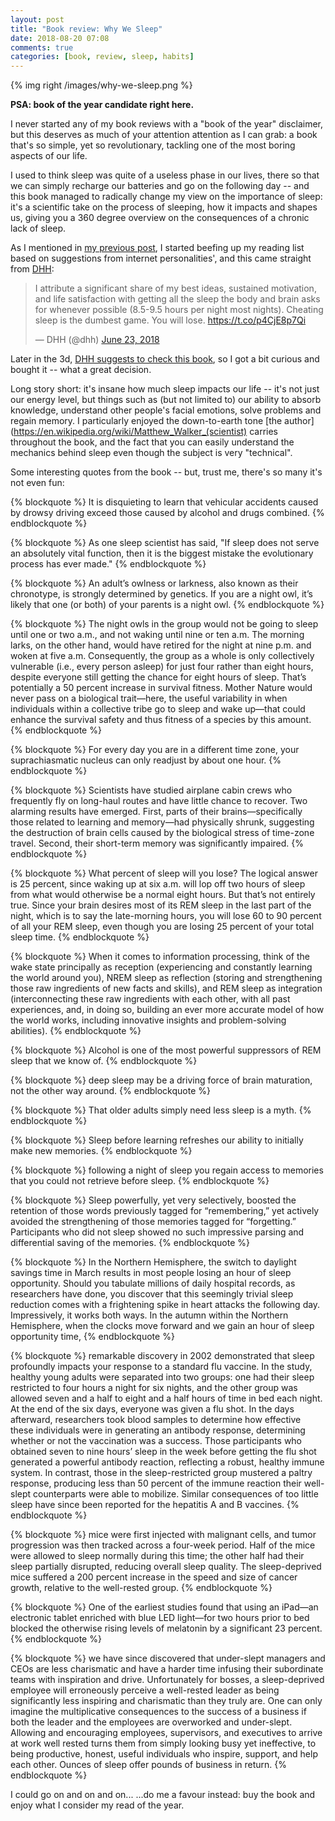 ```yaml
---
layout: post
title: "Book review: Why We Sleep"
date: 2018-08-20 07:08
comments: true
categories: [book, review, sleep, habits]
---
```


{% img right /images/why-we-sleep.png %}

**PSA: book of the year candidate right here.**

I never started any of my book reviews with a "book of the year" disclaimer,
but this deserves as much of your attention attention as I can grab: a book that's
so simple, yet so revolutionary, tackling one of the most boring aspects
of our life.

I used to think sleep was quite of a useless phase in our lives, there so that we
can simply recharge our batteries and go on the following day -- and this book
managed to radically change my view on the importance of sleep: it's a scientific
take on the process of sleeping, how it impacts and shapes us, giving you a 360
degree overview on the consequences of a chronic lack of sleep.

<!-- more -->

As I mentioned in [my previous post](/book-review-the-personal-mba/), I started beefing up my reading list based on
suggestions from internet personalities', and this came straight from [DHH](http://david.heinemeierhansson.com/):

<blockquote class="twitter-tweet" data-lang="en"><p lang="en" dir="ltr">I attribute a significant share of my best ideas, sustained motivation, and life satisfaction with getting all the sleep the body and brain asks for whenever possible (8.5-9.5 hours per night most nights). Cheating sleep is the dumbest game. You will lose. <a href="https://t.co/p4CjE8p7Qi">https://t.co/p4CjE8p7Qi</a></p>&mdash; DHH (@dhh) <a href="https://twitter.com/dhh/status/1010622584361308161?ref_src=twsrc%5Etfw">June 23, 2018</a></blockquote>
<script async src="https://platform.twitter.com/widgets.js" charset="utf-8"></script>

Later in the 3d, [DHH suggests to check this book](https://twitter.com/dhh/status/1010882936072175616),
so I got a bit curious and bought it -- what a great decision.

Long story short: it's insane how much sleep impacts our life -- it's not just our
energy level, but things such as (but not limited to) our ability to absorb knowledge,
understand other people's facial emotions, solve problems and regain memory. I
particularly enjoyed the down-to-earth tone [the author](https://en.wikipedia.org/wiki/Matthew_Walker_(scientist) carries throughout the book,
and the fact that you can easily understand the mechanics behind sleep even though
the subject is very "technical".

Some interesting quotes from the book -- but, trust me, there's so many it's not
even fun:

{% blockquote %}
It is disquieting to learn that vehicular accidents caused by drowsy driving exceed those caused by alcohol and drugs combined.
{% endblockquote %}

{% blockquote %}
As one sleep scientist has said, "If sleep does not serve an absolutely vital function, then it is the biggest mistake the evolutionary process has ever made."
{% endblockquote %}

{% blockquote %}
An adult’s owlness or larkness, also known as their chronotype, is strongly determined by genetics. If you are a night owl, it’s likely that one (or both) of your parents is a night owl.
{% endblockquote %}

{% blockquote %}
The night owls in the group would not be going to sleep until one or two a.m., and not waking until nine or ten a.m. The morning larks, on the other hand, would have retired for the night at nine p.m. and woken at five a.m. Consequently, the group as a whole is only collectively vulnerable (i.e., every person asleep) for just four rather than eight hours, despite everyone still getting the chance for eight hours of sleep. That’s potentially a 50 percent increase in survival fitness. Mother Nature would never pass on a biological trait—here, the useful variability in when individuals within a collective tribe go to sleep and wake up—that could enhance the survival safety and thus fitness of a species by this amount.
{% endblockquote %}

{% blockquote %}
For every day you are in a different time zone, your suprachiasmatic nucleus can only readjust by about one hour.
{% endblockquote %}

{% blockquote %}
Scientists have studied airplane cabin crews who frequently fly on long-haul routes and have little chance to recover. Two alarming results have emerged. First, parts of their brains—specifically those related to learning and memory—had physically shrunk, suggesting the destruction of brain cells caused by the biological stress of time-zone travel. Second, their short-term memory was significantly impaired.
{% endblockquote %}

{% blockquote %}
What percent of sleep will you lose? The logical answer is 25 percent, since waking up at six a.m. will lop off two hours of sleep from what would otherwise be a normal eight hours. But that’s not entirely true. Since your brain desires most of its REM sleep in the last part of the night, which is to say the late-morning hours, you will lose 60 to 90 percent of all your REM sleep, even though you are losing 25 percent of your total sleep time.
{% endblockquote %}

{% blockquote %}
When it comes to information processing, think of the wake state principally as reception (experiencing and constantly learning the world around you), NREM sleep as reflection (storing and strengthening those raw ingredients of new facts and skills), and REM sleep as integration (interconnecting these raw ingredients with each other, with all past experiences, and, in doing so, building an ever more accurate model of how the world works, including innovative insights and problem-solving abilities).
{% endblockquote %}

{% blockquote %}
Alcohol is one of the most powerful suppressors of REM sleep that we know of.
{% endblockquote %}

{% blockquote %}
deep sleep may be a driving force of brain maturation, not the other way around.
{% endblockquote %}

{% blockquote %}
That older adults simply need less sleep is a myth.
{% endblockquote %}

{% blockquote %}
Sleep before learning refreshes our ability to initially make new memories.
{% endblockquote %}

{% blockquote %}
following a night of sleep you regain access to memories that you could not retrieve before sleep.
{% endblockquote %}

{% blockquote %}
Sleep powerfully, yet very selectively, boosted the retention of those words previously tagged for “remembering,” yet actively avoided the strengthening of those memories tagged for “forgetting.” Participants who did not sleep showed no such impressive parsing and differential saving of the memories.
{% endblockquote %}

{% blockquote %}
In the Northern Hemisphere, the switch to daylight savings time in March results in most people losing an hour of sleep opportunity. Should you tabulate millions of daily hospital records, as researchers have done, you discover that this seemingly trivial sleep reduction comes with a frightening spike in heart attacks the following day. Impressively, it works both ways. In the autumn within the Northern Hemisphere, when the clocks move forward and we gain an hour of sleep opportunity time,
{% endblockquote %}

{% blockquote %}
remarkable discovery in 2002 demonstrated that sleep profoundly impacts your response to a standard flu vaccine. In the study, healthy young adults were separated into two groups: one had their sleep restricted to four hours a night for six nights, and the other group was allowed seven and a half to eight and a half hours of time in bed each night. At the end of the six days, everyone was given a flu shot. In the days afterward, researchers took blood samples to determine how effective these individuals were in generating an antibody response, determining whether or not the vaccination was a success. Those participants who obtained seven to nine hours’ sleep in the week before getting the flu shot generated a powerful antibody reaction, reflecting a robust, healthy immune system. In contrast, those in the sleep-restricted group mustered a paltry response, producing less than 50 percent of the immune reaction their well-slept counterparts were able to mobilize. Similar consequences of too little sleep have since been reported for the hepatitis A and B vaccines.
{% endblockquote %}

{% blockquote %}
mice were first injected with malignant cells, and tumor progression was then tracked across a four-week period. Half of the mice were allowed to sleep normally during this time; the other half had their sleep partially disrupted, reducing overall sleep quality. The sleep-deprived mice suffered a 200 percent increase in the speed and size of cancer growth, relative to the well-rested group.
{% endblockquote %}

{% blockquote %}
One of the earliest studies found that using an iPad—an electronic tablet enriched with blue LED light—for two hours prior to bed blocked the otherwise rising levels of melatonin by a significant 23 percent.
{% endblockquote %}

{% blockquote %}
we have since discovered that under-slept managers and CEOs are less charismatic and have a harder time infusing their subordinate teams with inspiration and drive. Unfortunately for bosses, a sleep-deprived employee will erroneously perceive a well-rested leader as being significantly less inspiring and charismatic than they truly are. One can only imagine the multiplicative consequences to the success of a business if both the leader and the employees are overworked and under-slept. Allowing and encouraging employees, supervisors, and executives to arrive at work well rested turns them from simply looking busy yet ineffective, to being productive, honest, useful individuals who inspire, support, and help each other. Ounces of sleep offer pounds of business in return.
{% endblockquote %}

I could go on and on and on...   ...do me a favour instead: buy the book and enjoy
what I consider my read of the year.
